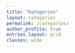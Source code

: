 ```yaml
---
title: "Kategorien"
layout: categories
permalink: /categories/
author_profile: true
entries_layout: grid
classes: wide
---
```


